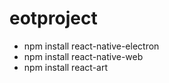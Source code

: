# eotproject
- npm install react-native-electron
- npm install react-native-web
- npm install react-art
